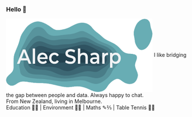 ### Hello 👋
<img src="density_plot_w_name.png" width="400" height="200" align="center"/>
I like bridging the gap between people and data. Always happy to chat.<br/>
From New Zealand, living in Melbourne.<br/>
Education 🧠💭 | Environment 🌿🐛 | Maths ✎⅔ | Table Tennis 🏓🏓
